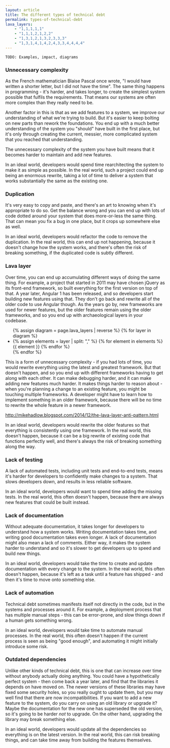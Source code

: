 ```yaml
---
layout: article
title: The different types of technical debt
permalink: types-of-technical-debt
lava_layers:
    - "1,1,1,1,1"
    - "1,1,1,2,1,2,2"
    - "1,3,1,2,1,3,2,3,3,3"
    - "1,3,1,4,1,4,2,4,3,3,4,4,4,4"
---
```


    TODO: Examples, impact, diagrams

### Unnecessary complexity

As the French mathematician Blaise Pascal once wrote, "I would have written a shorter letter, but I did not have the time". The same thing happens in programming - it's harder, and takes longer, to create the simplest system possible that fulfils the requirements. That means our systems are often more complex than they really need to be.

Another factor in this is that as we add features to a system, we improve our understanding of what we're trying to build. But it's easier to keep bolting on new parts than rework the foundations. You end up with a much better understanding of the system you "should" have built in the first place, but it's only through creating the current, messier, more complicated system that you reached that understanding.

The unnecessary complexity of the system you have built means that it becomes harder to maintain and add new features.

In an ideal world, developers would spend time rearchitecting the system to make it as simple as possible. In the real world, such a project could end up being an enormous rewrite, taking a lot of time to deliver a system that works substantially the same as the existing one.

### Duplication

It's very easy to copy and paste, and there's an art to knowing when it's appropriate to do so. Get the balance wrong and you can end up with lots of code dotted around your system that does more-or-less the same thing. That can mean you fix a bug in one place, but it crops up somewhere else as well.

In an ideal world, developers would refactor the code to remove the duplication. In the real world, this can end up not happening, because it doesn't change how the system works, and there's often the risk of breaking something, if the duplicated code is subtly different.

### Lava layer

Over time, you can end up accumulating different ways of doing the same thing. For example, a project that started in 2011 may have chosen jQuery as its front-end framework, so built everything for the first version on top of that. A year later, Angular 1 has been released, and so developers start building new features using that. They don't go back and rewrite all of the older code to use Angular though. As the years go by, new frameworks are used for newer features, but the older features remain using the older frameworks, and so you end up with archaeological layers in your codebase.

<ul>
    {% assign diagram = page.lava_layers | reverse %}
    {% for layer in diagram %}
    <li>
        {% assign elements = layer | split: "," %}
        {% for element in elements %}
        {{ element }}
        {% endfor %}
    </li>
    {% endfor %}
</ul>

This is a form of unnecessary complexity - if you had lots of time, you would rewrite everything using the latest and greatest framework. But that doesn't happen, and so you end up with different frameworks having to get along with each other. It can make debugging harder, and it can make adding new features much harder. It makes things harder to reason about - when you're planning a change to an existing feature, you might be touching multiple frameworks. A developer might have to learn how to implement something in an older framework, because there will be no time to rewrite the whole feature in a newer framework. 

http://mikehadlow.blogspot.com/2014/12/the-lava-layer-anti-pattern.html

In an ideal world, developers would rewrite the older features so that everything is consistently using one framework. In the real world, this doesn't happen, because it can be a big rewrite of existing code that functions perfectly well, and there's always the risk of breaking something along the way.

### Lack of testing

A lack of automated tests, including unit tests and end-to-end tests, means it's harder for developers to confidently make changes to a system. That slows developers down, and results in less reliable software.

In an ideal world, developers would want to spend time adding the missing tests. In the real world, this often doesn't happen, because there are always new features that could be built instead.

### Lack of documentation

Without adequate documentation, it takes longer for developers to understand how a system works. Writing documentation takes time, and writing good documentation takes even longer. A lack of documentation might also mean a lack of comments. Either way, it makes the system harder to understand and so it's slower to get developers up to speed and build new things.

In an ideal world, developers would take the time to create and update documentation with every change to the system. In the real world, this often doesn't happen, because it's left as a task until a feature has shipped - and then it's time to move onto something else.

### Lack of automation

Technical debt sometimes manifests itself not directly in the code, but in the systems and processes around it. For example, a deployment process that has multiple manual steps - this can be error-prone, and slow things down if a human gets something wrong.

In an ideal world, developers would take time to automate manual processes. In the real world, this often doesn't happen if the current process is seen as being "good enough", and automating it might initially introduce some risk.

### Outdated dependencies

Unlike other kinds of technical debt, this is one that can increase over time without anybody actually doing anything. You could have a hypothetically perfect system - then come back a year later, and find that the libraries it depends on have moved on. The newer versions of these libraries may have fixed some security holes, so you really ought to update them, but you may well find that there are now incompatibilities. If you want to add a new feature to the system, do you carry on using an old library or upgrade it? Maybe the documentation for the new one has superseded the old version, so it's going to be harder _not_ to upgrade. On the other hand, upgrading the library may break something else.

In an ideal world, developers would update all the dependencies so everything is on the latest version. In the real world, this can risk breaking things, and can take time away from building the features themselves.